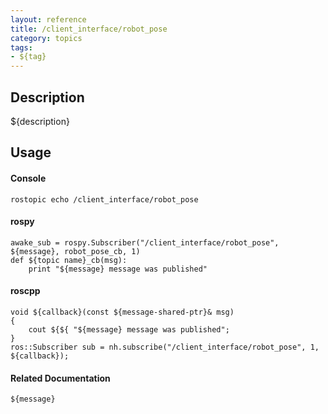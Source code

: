 ```yaml
---
layout: reference
title: /client_interface/robot_pose
category: topics
tags: 
- ${tag}
---
```


## Description
${description}

## Usage
#### Console
```
rostopic echo /client_interface/robot_pose
```

#### rospy
```
awake_sub = rospy.Subscriber("/client_interface/robot_pose", ${message}, robot_pose_cb, 1)
def ${topic name}_cb(msg):
    print "${message} message was published"
```

#### roscpp
```
void ${callback}(const ${message-shared-ptr}& msg)
{
    cout ${${ "${message} message was published";
}
ros::Subscriber sub = nh.subscribe("/client_interface/robot_pose", 1, ${callback});
```

#### Related Documentation
``${message}``
